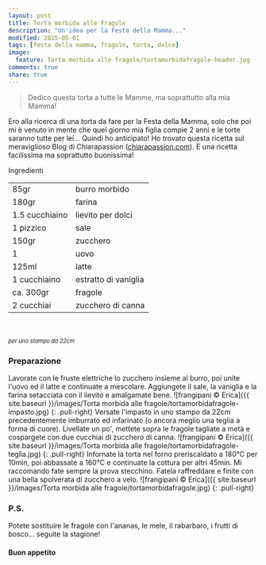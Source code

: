 ```yaml
---
layout: post
title: Torta morbida alle Fragole
description: "Un'idea per la Festa della Mamma..."
modified: 2015-05-01
tags: [festa della mamma, fragole, torta, dolce]
image:
  feature: Torta morbida alle fragole/tortamorbidafragole-header.jpg
comments: true
share: true
---
```


> Dedico questa torta a tutte le Mamme, ma soprattutto alla mia Mamma!

Ero alla ricerca di una torta da fare per la Festa della Mamma, solo che poi mi è venuto in mente che quel giorno mia figlia compie 2 anni e le torte saranno tutte per lei... Quindi ho anticipato! Ho trovato questa ricetta sul meraviglioso Blog di Chiarapassion (<a href="http://www.chiarapassion.com/2014/05/per-la-mamma-torta-morbida-alle-fragole.html" target="_blank">chiarapassion.com</a>). È una ricetta facilissima ma soprattutto buonissima!


<div class="ingredients">
  <div class="ingredients-title">Ingredienti</div>
  <table>
    <tbody>
      <tr>
        <td>85gr</td>
        <td>burro morbido</td>
      </tr>
      <tr>
        <td>180gr</td>
        <td>farina</td>
      </tr>
      <tr>
        <td>1.5 cucchiaino</td>
        <td>lievito per dolci</td>
      </tr>
      <tr>
        <td>1 pizzico</td>
        <td>sale</td>
      </tr>
      <tr>
        <td>150gr</td>
        <td>zucchero</td>
      </tr>
      <tr>
        <td>1</td>
        <td>uovo</td>
      </tr>
      <tr>
        <td>125ml</td>
        <td>latte</td>
      </tr>
      <tr>
        <td>1 cucchiaino</td>
        <td>estratto di vaniglia</td>
      </tr>
      <tr>
        <td>ca. 300gr</td>
        <td>fragole</td>
      </tr>
      <tr>
        <td>2 cucchiai</td>
        <td>zucchero di canna</td>
      </tr>
    </tbody>
  </table>
  <br></br>
  <i class="pull-right" style="font-size: 80%;">per uno stampo da 22cm</i>
</div>


<h3>
  <font color="grey">
    <i class="icon-cogs"></i>
  </font> Preparazione
</h3>

Lavorate con le fruste elettriche lo zucchero insieme al burro, poi unite l'uovo ed il latte e continuate a mescolare. Aggiungete il sale, la vaniglia e la farina setacciata con il lievito e amalgamate bene.
![frangipani © Erica]({{ site.baseurl }}/images/Torta morbida alle fragole/tortamorbidafragole-impasto.jpg)
{: .pull-right}
Versate l'impasto in uno stampo da 22cm precedentemente imburrato ed infarinato (o ancora meglio una teglia a forma di cuore). Livellate un po', mettete sopra le fragole tagliate a metà e cospargete con due cucchiai di zucchero di canna.
![frangipani © Erica]({{ site.baseurl }}/images/Torta morbida alle fragole/tortamorbidafragole-teglia.jpg)
{: .pull-right}
Infornate la torta nel forno preriscaldato a 180°C per 10min, poi abbassate a 160°C e continuate la cottura per altri 45min. Mi raccomando fate sempre la prova stecchino. Fatela raffreddare e finite con una bella spolverata di zucchero a velo.
![frangipani © Erica]({{ site.baseurl }}/images/Torta morbida alle fragole/tortamorbidafragole.jpg)
{: .pull-right}

<h3>
  <font color="#FFCC00">
    <i class="icon-lightbulb"></i>
  </font> P.S.
</h3>

Potete sostituire le fragole con l'ananas, le mele, il rabarbaro, i frutti di bosco... seguite la stagione!

<h4>Buon appetito
  <font color="red">
    <i class="icon-smile"></i>
  </font>
</h4>
